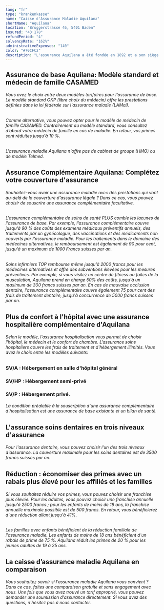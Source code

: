 ```yaml
---
lang: "fr"
type: "krankenkasse"
name: "Caisse d'Assurance Maladie Aquilana"
shortName: "Aquilana"
location: "Bruggerstrasse 46, 5401 Baden"
insured: "43'178"
refundPeriod: "4"
solvencyRate: "162%"
administrativeExpenses: "140"
color: "#70CFC2"
description: "L'assurance Aquilana a été fondée en 1892 et a son siège social à Berne, en Suisse, avec des activités dans toute la Suisse et dans huit pays de I' UE. Au total, la caisse d'assurance-maladie compte environ 44'000 assurés et le chiffre d'affaires provenant des recettes de primes s'est élevé à 170,9 millions de francs suisses en 2014. Notre comparaison montre si l'assurance maladie vous convient le mieux."
---
```


## Assurance de base Aquilana: Modèle standard et médecin de famille CASAMED

###### Vous avez le choix entre deux modèles tarifaires pour l'assurance de base. Le modèle standard OKP (libre choix du médecin) offre les prestations définies dans la loi fédérale sur l'assurance maladie (LAMal).

###### Comme alternative, vous pouvez opter pour le modèle de médecin de famille CASAMED. Contrairement au modèle standard, vous consultez d’abord votre médecin de famille en cas de maladie. En retour, vos primes sont réduites jusqu'à 10 %.

###### L'assurance maladie Aquilana n'offre pas de cabinet de groupe (HMO) ou de modèle Telmed.

## Assurance Complémentaire Aquilana: Complétez votre couverture d'assurance

###### Souhaitez-vous avoir une assurance maladie avec des prestations qui vont au-delà de la couverture d'assurance légale ? Dans ce cas, vous pouvez choisir de souscrire une assurance complémentaire facultative.

###### L'assurance complémentaire de soins de santé PLUS comble les lacunes de l'assurance de base. Par exemple, l'assurance complémentaire couvre jusqu'à 90 % des coûts des examens médicaux préventifs annuels, des traitements par un gynécologue, des vaccinations et des médicaments non couverts par l'assurance maladie. Pour les traitements dans le domaine des médecines alternatives, le remboursement est également de 90 pour cent, jusqu'à un maximum de 1000 Francs suisses par an.

###### Soins infirmiers TOP rembourse même jusqu'à 2000 francs pour les médecines alternatives et offre des subventions élevées pour les mesures préventives. Par exemple, si vous visitez un centre de fitness ou faites de la musculation, Aquilana prend en charge 50% des coûts, jusqu'à un maximum de 300 francs suisses par an. En cas de mauvaise occlusion dentaire, l'assurance complémentaire couvre également 75 pour cent des frais de traitement dentaire, jusqu'à concurrence de 5000 francs suisses par an.

## Plus de confort à l'hôpital avec une assurance hospitalière complémentaire d'Aquilana

###### Selon le modèle, l'assurance hospitalisation vous permet de choisir l'hôpital, le médecin et le confort de chambre. L'assurance soins hospitaliers couvre les frais de traitement et d'hébergement illimités. Vous avez le choix entre les modèles suivants:

### SV/A : Hébergement en salle d'hôpital général

### SV/HP : Hébergement semi-privé

### SV/P : Hébergement privé.

###### La condition préalable à la souscription d'une assurance complémentaire d'hospitalisation est une assurance de base existante et un bilan de santé.

## L'assurance soins dentaires en trois niveaux d'assurance

###### Pour l'assurance dentaire, vous pouvez choisir l'un des trois niveaux d'assurance. La couverture maximale pour les soins dentaires est de 3500 francs suisses par an.

## Réduction : économiser des primes avec un rabais plus élevé pour les affiliés et les familles

###### Si vous souhaitez réduire vos primes, vous pouvez choisir une franchise plus élevée. Pour les adultes, vous pouvez choisir une franchise annuelle jusqu'à 2500 francs ; pour les enfants de moins de 18 ans, la franchise annuelle maximale possible est de 500 francs. En retour, vous bénéficierez d'une réduction allant jusqu'à 41%.

###### Les familles avec enfants bénéficient de la réduction familiale de l'assurance maladie. Les enfants de moins de 18 ans bénéficient d'un rabais de prime de 75 %. Aquilana réduit les primes de 20 % pour les jeunes adultes de 19 à 25 ans.

## La caisse d’assurance maladie Aquilana en comparaison

###### Vous souhaitez savoir si l'assurance maladie Aquilana vous convient ? Dans ce cas, faites une comparaison gratuite et sans engagement avec nous. Une fois que vous avez trouvé un tarif approprié, vous pouvez demander une soumission d'assurance directement. Si vous avez des questions, n'hésitez pas à nous contacter.
